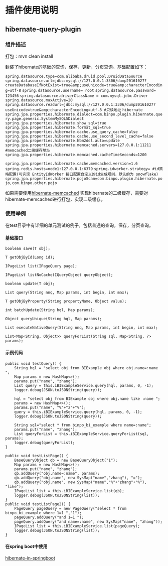 # 插件使用说明

## hibernate-query-plugin

### 组件描述

打包：mvn clean install 

封装了hibernate的基础的查询，保存，更新，分页查询。基础配置如下：

`spring.datasource.type=com.alibaba.druid.pool.DruidDataSource`
`spring.datasource.url=jdbc:mysql://127.0.0.1:3306/dump20161027?createDatabaseIfNotExist=true&amp;useUnicode=true&amp;characterEncoding=utf-8`
`spring.datasource.username= root`
`spring.datasource.password= 123456`
`spring.datasource.driverClassName = com.mysql.jdbc.Driver`
`spring.datasource.maxActive=20`
`spring.datasource.readurl=jdbc:mysql://127.0.0.1:3306/dump20161027?useUnicode=true&amp;characterEncoding=utf-8 #只读地址`
`hibernate`
`spring.jpa.properties.hibernate.dialect=com.binpo.plugin.hibernate.query.page.generic.SystemMySQL5Dialect`
`spring.jpa.properties.hibernate.show_sql=true`
`spring.jpa.properties.hibernate.format_sql=true`
`spring.jpa.properties.hibernate.cache.use_query_cache=false`
`spring.jpa.properties.hibernate.cache.use_second_level_cache=false`
`spring.jpa.properties.hibernate.hbm2ddl.auto=update`
`spring.jpa.properties.hibernate.memcached.servers=127.0.0.1:11211 #memcached二级缓存地址` 
`spring.jpa.properties.hibernate.memcached.cacheTimeSeconds=1200`

`spring.jpa.properties.hibernate.cache.memcached.version=1.6`
`spring.redis.hosts=node1:127.0.0.1:6379`
`spring.idworker.strategy= #id策略配置(可实现 EntityIdWorker 接口配置自定义的id生成规则，默认的为 snowflake)` 
`spring.jpa.properties.hibernate.pojoScan=com.binpo.plugin.hibernate.pojo,com.binpo.other.pojo`

如果需要使用[hibernate-memcached](https://github.com/zhangyinhao1234/hibernate-memcached) 实现hibernate的二级缓存，需要对hibernate-memcached进行打包，实现二级缓存。

### 使用举例

在test目录中有详细的单元测试的例子，包括普通的查询，保存，分页查询。

#### 基础接口

`boolean save(T obj);`

`T getObjById(Long id);`

`IPageList list(IPageQuery page);`

`IPageList listNoCache(IQueryObject queryObject);`

`boolean update(T obj);`

`List query(String nnq, Map params, int begin, int max);`

`T getObjByProperty(String propertyName, Object value);`

`int batchUpdate(String hql, Map params);`

`Object queryUnique(String hql, Map params);`

`List executeNativeQuery(String nnq, Map params, int begin, int max);`

`List<Map<String, Object>> queryForList(String sql, Map<String, ?> params);`

#### 示例代码

	public void testQuery() {
		String hql = "select obj from BIExample obj where obj.name=:name ";
		Map params = new HashMap<>();
		params.put("name", "zhang");
		List query = this.iBIExampleService.query(hql, params, 0, -1);
		logger.debug(JSON.toJSONString(query));
		
		hql = "select obj from BIExample obj where obj.name like :name ";
		params = new HashMap<>();
		params.put("name", "%"+"z"+"%");
		query = this.iBIExampleService.query(hql, params, 0, -1);
		logger.debug(JSON.toJSONString(query));
		
		String sql="select * from binpo_bi_example where name=:name";
		params.put("name", "zhang");
		List queryForList = this.iBIExampleService.queryForList(sql, params);
		logger.debug(queryForList);
	}

	public void testListPage() {
		BaseQueryObject qb = new BaseQueryObject("1");
		Map params = new HashMap<>();
		params.put("name", "zhang");
		qb.addQuery("obj.name=:name", params);
		qb.addQuery("obj.name", new SysMap("name","zhang"), "=");
		qb.addQuery("obj.name", new SysMap("name","%"+"zhang"+"%"), "like");
		IPageList list = this.iBIExampleService.list(qb);
		logger.debug(JSON.toJSONString(list));
	}
	public void testListPage2() {
		PageQuery pageQuery = new PageQuery("select * from binpo_bi_example where 1=1 ","1");
		pageQuery.addQuery("and 1=1 ");
		pageQuery.addQuery("and name=:name", new SysMap("name", "zhang"));
		IPageList list = this.iBIExampleService.list(pageQuery);
		logger.debug(JSON.toJSONString(list));
	}
#### 在spring boot中使用

[hibernate-in-springboot](https://github.com/zhangyinhao1234/plugins-utils/tree/master/hibernate-query-plugin/hibernate-in-springboot)